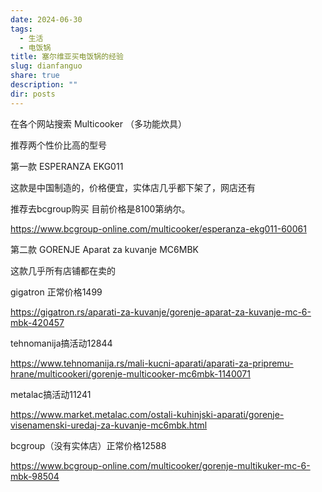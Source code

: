 ```yaml
---
date: 2024-06-30
tags:
  - 生活
  - 电饭锅
title: 塞尔维亚买电饭锅的经验
slug: dianfanguo
share: true
description: ""
dir: posts
---
```


在各个网站搜索  Multicooker  （多功能炊具）  

推荐两个性价比高的型号

第一款   ESPERANZA EKG011

这款是中国制造的，价格便宜，实体店几乎都下架了，网店还有

推荐去bcgroup购买  目前价格是8100第纳尔。

https://www.bcgroup-online.com/multicooker/esperanza-ekg011-60061


第二款  GORENJE Aparat za kuvanje MC6MBK

这款几乎所有店铺都在卖的

gigatron 正常价格1499

https://gigatron.rs/aparati-za-kuvanje/gorenje-aparat-za-kuvanje-mc-6-mbk-420457

tehnomanija搞活动12844

https://www.tehnomanija.rs/mali-kucni-aparati/aparati-za-pripremu-hrane/multicookeri/gorenje-multicooker-mc6mbk-1140071


metalac搞活动11241

https://www.market.metalac.com/ostali-kuhinjski-aparati/gorenje-visenamenski-uredaj-za-kuvanje-mc6mbk.html



bcgroup（没有实体店）正常价格12588

https://www.bcgroup-online.com/multicooker/gorenje-multikuker-mc-6-mbk-98504






